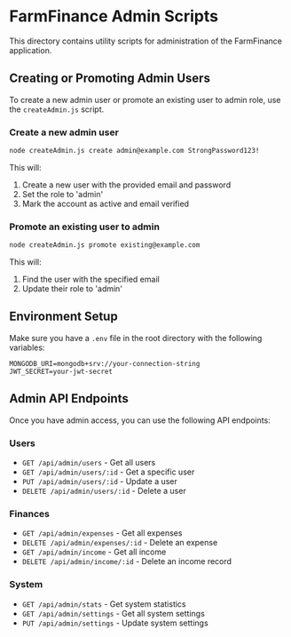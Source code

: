# FarmFinance Admin Scripts

This directory contains utility scripts for administration of the FarmFinance application.

## Creating or Promoting Admin Users

To create a new admin user or promote an existing user to admin role, use the `createAdmin.js` script.

### Create a new admin user

```bash
node createAdmin.js create admin@example.com StrongPassword123!
```

This will:
1. Create a new user with the provided email and password
2. Set the role to 'admin'
3. Mark the account as active and email verified

### Promote an existing user to admin

```bash
node createAdmin.js promote existing@example.com
```

This will:
1. Find the user with the specified email
2. Update their role to 'admin'

## Environment Setup

Make sure you have a `.env` file in the root directory with the following variables:

```
MONGODB_URI=mongodb+srv://your-connection-string
JWT_SECRET=your-jwt-secret
```

## Admin API Endpoints

Once you have admin access, you can use the following API endpoints:

### Users
- `GET /api/admin/users` - Get all users
- `GET /api/admin/users/:id` - Get a specific user
- `PUT /api/admin/users/:id` - Update a user
- `DELETE /api/admin/users/:id` - Delete a user

### Finances
- `GET /api/admin/expenses` - Get all expenses
- `DELETE /api/admin/expenses/:id` - Delete an expense
- `GET /api/admin/income` - Get all income
- `DELETE /api/admin/income/:id` - Delete an income record

### System
- `GET /api/admin/stats` - Get system statistics
- `GET /api/admin/settings` - Get all system settings
- `PUT /api/admin/settings` - Update system settings 